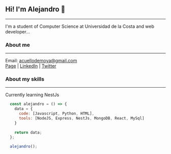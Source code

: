 ## Hi! I'm Alejandro 👋
---
I'm a student of Computer Science at Universidad de la Costa and web developer...
### About me
---
Email: acuellodemoya@gmail.com  
[Page](https://acuellodemoya.github.io/Portafolio/) | [LinkedIn](https://www.linkedin.com/in/alejandro-cuello-de-moya-02404619a) | [Twitter](https://twitter.com/cuellomoya)
### About my skills
---
Currently learning NestJs 
```javascript
  const alejandro = () => {
    data = {
      code: [Javascript, Python, HTML],
      tools: [NodeJS, Express, NestJs, MongoDB, React, MySql]
    }
  
    return data;
  };
  
  alejandro();
```

<!--
**acuellodemoya/acuellodemoya** is a ✨ _special_ ✨ repository because its `README.md` (this file) appears on your GitHub profile.

